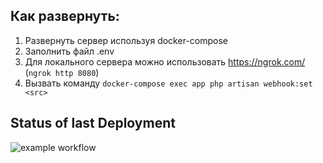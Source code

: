 ## Как развернуть:
1. Развернуть сервер используя docker-compose
2. Заполнить файл .env
3. Для локального сервера можно использовать https://ngrok.com/ (`ngrok http 8080`)
4. Вызвать команду `docker-compose exec app php artisan webhook:set <src>`


## Status of last Deployment 
![example workflow](https://github.com/Samurai235/LaravelBot/workflows/Continuous/badge.svg)

